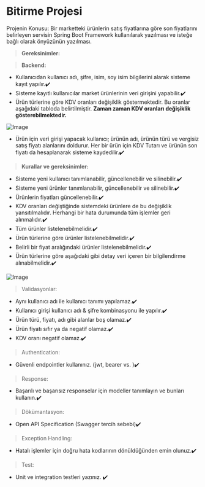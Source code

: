 # Bitirme Projesi

Projenin Konusu:
Bir marketteki ürünlerin satış fiyatlarına göre son fiyatlarını belirleyen servisin Spring Boot Framework
kullanılarak yazılması ve isteğe bağlı olarak önyüzünün yazılması.

> **Gereksinimler:**

> **Backend:**

-  Kullanıcıdan kullanıcı adı, şifre, isim, soy isim bilgilerini alarak sisteme kayıt yapılır.:heavy_check_mark:
- Sisteme kayıtlı kullanıcılar market ürünlerinin veri girişini yapabilir.:heavy_check_mark:
- Ürün türlerine göre KDV oranları değişiklik göstermektedir. Bu oranlar aşağıdaki tabloda
belirtilmiştir. __**Zaman zaman KDV oranları değişiklik gösterebilmektedir.**__

![Image](https://www.linkpicture.com/q/Untitled_395.png)


- Ürün için veri girişi yapacak kullanıcı; ürünün adı, ürünün türü ve vergisiz satış fiyatı alanlarını
doldurur. Her bir ürün için KDV Tutarı ve ürünün son fiyatı da hesaplanarak sisteme kaydedilir.:heavy_check_mark:
> **Kurallar ve gereksinimler:**
- Sisteme yeni kullanıcı tanımlanabilir, güncellenebilir ve silinebilir.:heavy_check_mark:
- Sisteme yeni ürünler tanımlanabilir, güncellenebilir ve silinebilir.:heavy_check_mark:
- Ürünlerin fiyatları güncellenebilir.:heavy_check_mark:
- KDV oranları değiştiğinde sistemdeki ürünlere de bu değişiklik yansıtılmalıdır. Herhangi bir hata
durumunda tüm işlemler geri alınmalıdır.:heavy_check_mark:
- Tüm ürünler listelenebilmelidir.:heavy_check_mark:
- Ürün türlerine göre ürünler listelenebilmelidir.:heavy_check_mark:
- Belirli bir fiyat aralığındaki ürünler listelenebilmelidir.:heavy_check_mark:
- Ürün türlerine göre aşağıdaki gibi detay veri içeren bir bilgilendirme alınabilmelidir.:heavy_check_mark:

![Image](https://www.linkpicture.com/q/22_57.png)

> Validasyonlar:
- Aynı kullanıcı adı ile kullanıcı tanımı yapılamaz.:heavy_check_mark:
- Kullanıcı girişi kullanıcı adı & şifre kombinasyonu ile yapılır.:heavy_check_mark:
- Ürün türü, fiyatı, adı gibi alanlar boş olamaz.:heavy_check_mark:
- Ürün fiyatı sıfır ya da negatif olamaz.:heavy_check_mark:
- KDV oranı negatif olamaz.:heavy_check_mark:
> Authentication:
- Güvenli endpointler kullanınız. (jwt, bearer vs. ):heavy_check_mark:
> Response:
- Başarılı ve başarısız responselar için modeller tanımlayın ve bunları kullanın.:heavy_check_mark:
> Dökümantasyon:
- Open API Specification (Swagger tercih sebebi):heavy_check_mark:
> Exception Handling:
- Hatalı işlemler için doğru hata kodlarının dönüldüğünden emin olunuz.:heavy_check_mark:
> Test:
- Unit ve integration testleri yazınız. :heavy_check_mark:

